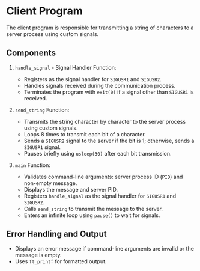 Client Program
==============

The client program is responsible for transmitting a string of characters to a server process using custom signals.

Components
-----------

1. `handle_signal` - Signal Handler Function:
   - Registers as the signal handler for `SIGUSR1` and `SIGUSR2`.
   - Handles signals received during the communication process.
   - Terminates the program with `exit(0)` if a signal other than `SIGUSR1` is received.

2. `send_string` Function:
   - Transmits the string character by character to the server process using custom signals.
   - Loops 8 times to transmit each bit of a character.
   - Sends a `SIGUSR2` signal to the server if the bit is 1; otherwise, sends a `SIGUSR1` signal.
   - Pauses briefly using `usleep(30)` after each bit transmission.

3. `main` Function:
   - Validates command-line arguments: server process ID (`PID`) and non-empty message.
   - Displays the message and server PID.
   - Registers `handle_signal` as the signal handler for `SIGUSR1` and `SIGUSR2`.
   - Calls `send_string` to transmit the message to the server.
   - Enters an infinite loop using `pause()` to wait for signals.

Error Handling and Output
-------------------------
- Displays an error message if command-line arguments are invalid or the message is empty.
- Uses `ft_printf` for formatted output.

